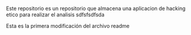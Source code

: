 Este repositorio es un repositorio que almacena una aplicacion de hacking etico para realizar el analisis sdfsfsdfsda 


Esta es la primera modificación del archivo readme